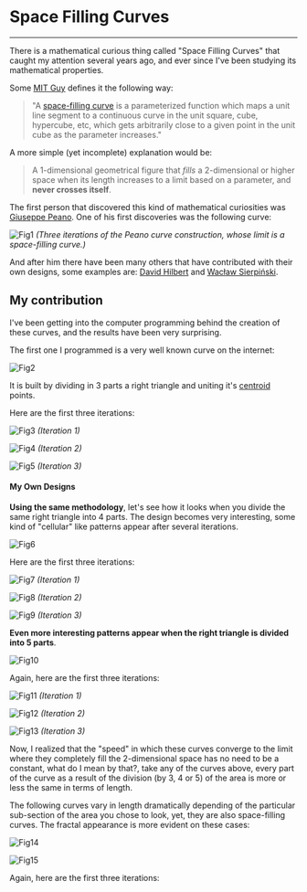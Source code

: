 # Space Filling Curves
---

There is a mathematical curious thing called "Space Filling Curves" that caught my attention several years ago, and ever since I've been studying its mathematical properties.  

Some [MIT Guy](http://people.csail.mit.edu/jaffer/Geometry/PSFC) defines it the following way:

> "A [space-filling curve](https://en.wikipedia.org/wiki/Space-filling_curve) is a parameterized function which maps a unit line segment to a continuous curve in the unit square, cube, hypercube, etc, which gets arbitrarily close to a given point in the unit cube as the parameter increases."

A more simple (yet incomplete) explanation would be:

>A 1-dimensional geometrical figure that _fills_ a 2-dimensional or higher space when its  length increases to a limit based on a parameter, and **never crosses itself**.

The first person that discovered this kind of mathematical curiosities was [Giuseppe Peano](https://en.wikipedia.org/wiki/Giuseppe_Peano). One of his first discoveries was the following curve:

![Fig1](https://upload.wikimedia.org/wikipedia/commons/6/64/Peanocurve.svg)
_(Three iterations of the Peano curve construction, whose limit is a space-filling curve.)_

And after him there have been many others that have contributed with their own designs, some examples are: [David Hilbert](https://en.wikipedia.org/wiki/Hilbert_curve) and [Wacław Sierpiński](https://en.wikipedia.org/wiki/Sierpi%C5%84ski_curve).

## My contribution

I've been getting into the computer programming behind the creation of these curves, and the results have been very surprising.

The first one I programmed is a very well known curve on the internet:

![Fig2](https://raw.githubusercontent.com/aaguilerav/space-filling-curves/master/src/main/resources/sfc-1-3d.gif)

It is built by dividing in 3 parts a right triangle and uniting it's [centroid](https://en.wikipedia.org/wiki/Triangle_center) points.

Here are the first three iterations:

![Fig3](https://raw.githubusercontent.com/aaguilerav/space-filling-curves/master/src/main/resources/sfc-1-3d-1.png)
_(Iteration 1)_

![Fig4](https://raw.githubusercontent.com/aaguilerav/space-filling-curves/master/src/main/resources/sfc-1-3d-2.png)
_(Iteration 2)_

![Fig5](https://raw.githubusercontent.com/aaguilerav/space-filling-curves/master/src/main/resources/sfc-1-3d-3.png)
_(Iteration 3)_

#### My Own Designs

**Using the same methodology**, let's see how it looks when you divide the same right triangle into 4 parts. The design becomes very interesting, some kind of "cellular" like patterns appear after several iterations.

![Fig6](https://raw.githubusercontent.com/aaguilerav/space-filling-curves/master/src/main/resources/sfc-2-4d.gif)

Here are the first three iterations:

![Fig7](https://raw.githubusercontent.com/aaguilerav/space-filling-curves/master/src/main/resources/sfc-2-4d-1.png)
_(Iteration 1)_

![Fig8](https://raw.githubusercontent.com/aaguilerav/space-filling-curves/master/src/main/resources/sfc-2-4d-2.png)
_(Iteration 2)_

![Fig9](https://raw.githubusercontent.com/aaguilerav/space-filling-curves/master/src/main/resources/sfc-2-4d-3.png)
_(Iteration 3)_

**Even more interesting patterns appear when the right triangle is divided into 5 parts**.

![Fig10](https://raw.githubusercontent.com/aaguilerav/space-filling-curves/master/src/main/resources/sfc-3-5d.gif)

Again, here are the first three iterations:

![Fig11](https://raw.githubusercontent.com/aaguilerav/space-filling-curves/master/src/main/resources/sfc-3-5d-1.png)
_(Iteration 1)_

![Fig12](https://raw.githubusercontent.com/aaguilerav/space-filling-curves/master/src/main/resources/sfc-3-5d-2.png)
_(Iteration 2)_

![Fig13](https://raw.githubusercontent.com/aaguilerav/space-filling-curves/master/src/main/resources/sfc-3-5d-3.png)
_(Iteration 3)_

Now, I realized that the "speed" in which these curves converge to the limit where they completely fill the 2-dimensional space has no need to be a constant, what do I mean by that?, take any of the curves above, every part of the curve as a result of the division (by 3, 4 or 5) of the area  is more or less the same in terms of length.

The following curves vary in length dramatically depending of the particular sub-section of the area you chose to look, yet, they are also space-filling curves. The fractal appearance is more evident on these cases:

![Fig14](https://raw.githubusercontent.com/aaguilerav/space-filling-curves/master/src/main/resources/sfc-4-10dr.gif)

![Fig15](https://raw.githubusercontent.com/aaguilerav/space-filling-curves/master/src/main/resources/sfc-4-10d.gif)

Again, here are the first three iterations:
